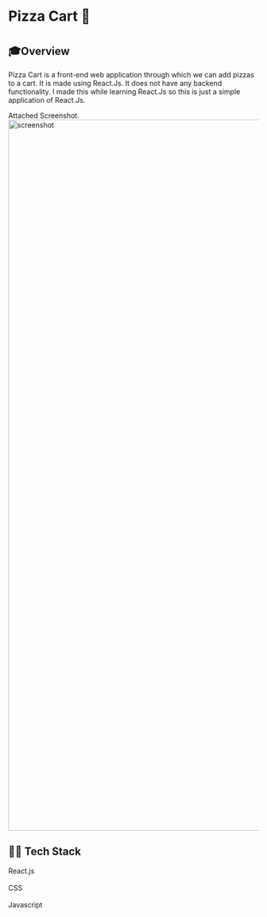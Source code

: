 <h1>Pizza Cart 🍕<h1/>
  
## 🎓Overview

Pizza Cart is a front-end web application through which we can add pizzas to a cart. It is made using React.Js. It does not have any backend functionality. I made this while learning React.Js so this is just a simple application of React.Js. 

Attached Screenshot.
<img width="1428" alt="screenshot" src="https://user-images.githubusercontent.com/91343225/210847364-11ca7f24-0dd1-4517-a457-670c96e9bf98.png">

## 👨‍💻 Tech Stack
React.js<br></br>
CSS<br></br>
Javascript<br></br>


